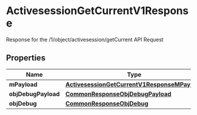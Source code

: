 

# ActivesessionGetCurrentV1Response

Response for the /1/object/activesession/getCurrent API Request
## Properties

Name | Type | Description | Notes
------------ | ------------- | ------------- | -------------
**mPayload** | [**ActivesessionGetCurrentV1ResponseMPayload**](ActivesessionGetCurrentV1ResponseMPayload.md) |  | 
**objDebugPayload** | [**CommonResponseObjDebugPayload**](CommonResponseObjDebugPayload.md) |  |  [optional]
**objDebug** | [**CommonResponseObjDebug**](CommonResponseObjDebug.md) |  |  [optional]



